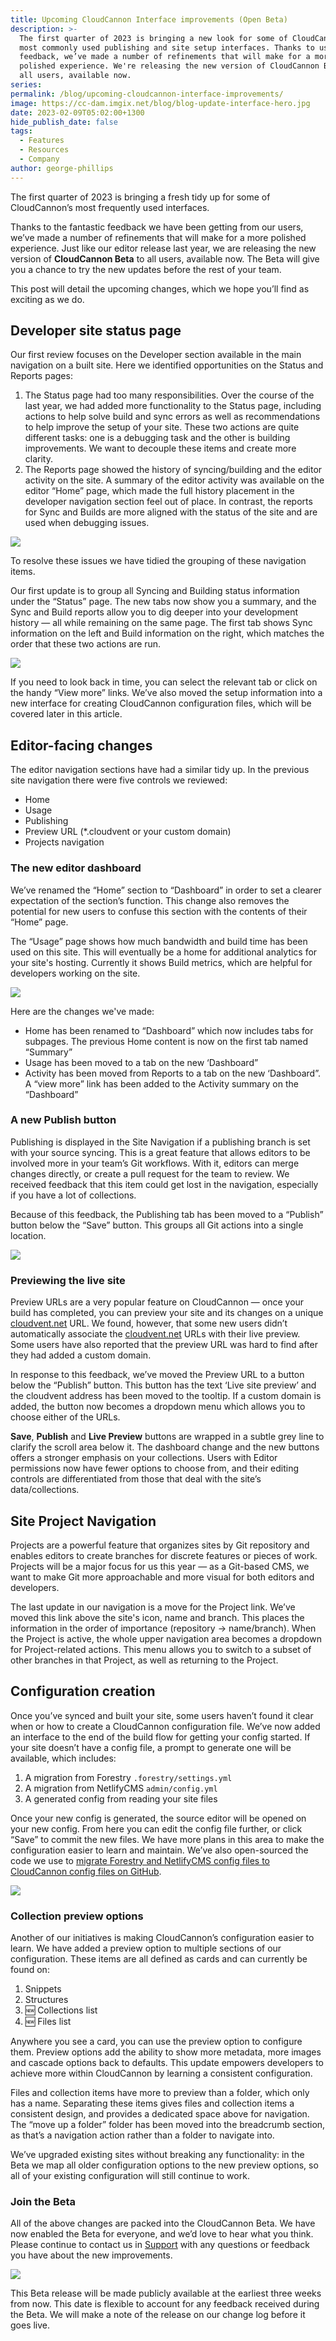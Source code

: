 ```yaml
---
title: Upcoming CloudCannon Interface improvements (Open Beta)
description: >-
  The first quarter of 2023 is bringing a new look for some of CloudCannon’s
  most commonly used publishing and site setup interfaces. Thanks to user
  feedback, we’ve made a number of refinements that will make for a more
  polished experience. We're releasing the new version of CloudCannon Beta to
  all users, available now.
series:
permalink: /blog/upcoming-cloudcannon-interface-improvements/
image: https://cc-dam.imgix.net/blog/blog-update-interface-hero.jpg
date: 2023-02-09T05:02:00+1300
hide_publish_date: false
tags:
  - Features
  - Resources
  - Company
author: george-phillips
---
```

The first quarter of 2023 is bringing a fresh tidy up for some of CloudCannon’s most frequently used interfaces.

Thanks to the fantastic feedback we have been getting from our users, we’ve made a number of refinements that will make for a more polished experience. Just like our editor release last year, we are releasing the new version of **CloudCannon Beta** to all users, available now. The Beta will give you a chance to try the new updates before the rest of your team.

This post will detail the upcoming changes, which we hope you’ll find as exciting as we do.

## Developer site status page

Our first review focuses on the Developer section available in the main navigation on a built site. Here we identified opportunities on the Status and Reports pages:

1. The Status page had too many responsibilities. Over the course of the last year, we had added more functionality to the Status page, including actions to help solve build and sync errors as well as recommendations to help improve the setup of your site. These two actions are quite different tasks: one is a debugging task and the other is building improvements. We want to decouple these items and create more clarity.
2. The Reports page showed the history of syncing/building and the editor activity on the site. A summary of the editor activity was available on the editor “Home” page, which made the full history placement in the developer navigation section feel out of place. In contrast, the reports for Sync and Builds are more aligned with the status of the site and are used when debugging issues.

**![](https://cc-dam.imgix.net/blog/blog-interface-status-before.png)**

To resolve these issues we have tidied the grouping of these navigation items.

Our first update is to group all Syncing and Building status information under the “Status” page. The new tabs now show you a summary, and the Sync and Build reports allow you to dig deeper into your development history — all while remaining on the same page. The first tab shows Sync information on the left and Build information on the right, which matches the order that these two actions are run.

![](https://cc-dam.imgix.net/blog/blog-interface-status-after.png)

If you need to look back in time, you can select the relevant tab or click on the handy “View more” links. We’ve also moved the setup information into a new interface for creating CloudCannon configuration files, which will be covered later in this article.

## Editor-facing changes

The editor navigation sections have had a similar tidy up. In the previous site navigation there were five controls we reviewed:

* Home
* Usage
* Publishing
* Preview URL (\*.cloudvent or your custom domain)
* Projects navigation

### The new editor dashboard

We’ve renamed the “Home” section to “Dashboard” in order to set a clearer expectation of the section’s function. This change also removes the potential for new users to confuse this section with the contents of their “Home” page.

The “Usage” page shows how much bandwidth and build time has been used on this site. This will eventually be a home for additional analytics for your site's hosting. Currently it shows Build metrics, which are helpful for developers working on the site.

![](https://cc-dam.imgix.net/blog/blog-interface-dashboard-before-after.png)

Here are the changes we've made:

* Home has been renamed to “Dashboard” which now includes tabs for subpages. The previous Home content is now on the first tab named “Summary”
* Usage has been moved to a tab on the new ‘Dashboard”
* Activity has been moved from Reports to a tab on the new ‘Dashboard”. A “view more” link has been added to the Activity summary on the “Dashboard”

### A new Publish button

Publishing is displayed in the Site Navigation if a publishing branch is set with your source syncing. This is a great feature that allows editors to be involved more in your team’s Git workflows. With it, editors can merge changes directly, or create a pull request for the team to review. We received feedback that this item could get lost in the navigation, especially if you have a lot of collections.

Because of this feedback, the Publishing tab has been moved to a “Publish” button below the “Save” button. This groups all Git actions into a single location.

![](https://cc-dam.imgix.net/blog/blog-interface-buttons-before-after.png)

### Previewing the live site

Preview URLs are a very popular feature on CloudCannon — once your build has completed, you can preview your site and its changes on a unique [cloudvent.net](http://cloudvent.net) URL. We found, however, that some new users didn’t automatically associate the [cloudvent.net](http://cloudvent.net) URLs with their live preview. Some users have also reported that the preview URL was hard to find after they had added a custom domain.

In response to this feedback, we’ve moved the Preview URL to a button below the “Publish” button. This button has the text ‘Live site preview’ and the cloudvent address has been moved to the tooltip. If a custom domain is added, the button now becomes a dropdown menu which allows you to choose either of the URLs.


**Save**, **Publish** and **Live Preview** buttons are wrapped in a subtle grey line to clarify the scroll area below it. The dashboard change and the new buttons offers a stronger emphasis on your collections. Users with Editor permissions now have fewer options to choose from, and their editing controls are differentiated from those that deal with the site’s data/collections.


## Site Project Navigation

Projects are a powerful feature that organizes sites by Git repository and enables editors to create branches for discrete features or pieces of work. Projects will be a major focus for us this year — as a Git-based CMS, we want to make Git more approachable and more visual for both editors and developers.

The last update in our navigation is a move for the Project link. We’ve moved this link above the site's icon, name and branch. This places the information in the order of importance (repository → name/branch). When the Project is active, the whole upper navigation area becomes a dropdown for Project-related actions. This menu allows you to switch to a subset of other branches in that Project, as well as returning to the Project.

## Configuration creation

Once you’ve synced and built your site, some users haven’t found it clear when or how to create a CloudCannon configuration file. We’ve now added an interface to the end of the build flow for getting your config started. If your site doesn’t have a config file, a prompt to generate one will be available, which includes:

1. A migration from Forestry `.forestry/settings.yml`
2. A migration from NetlifyCMS `admin/config.yml`
3. A generated config from reading your site files

Once your new config is generated, the source editor will be opened on your new config. From here you can edit the config file further, or click “Save” to commit the new files. We have more plans in this area to make the configuration easier to learn and maintain. We’ve also open-sourced the code we use to [migrate Forestry and NetlifyCMS config files to CloudCannon config files on GitHub](https://github.com/CloudCannon/cloudcannon-config-migrator).

![](https://cc-dam.imgix.net/blog/blog-interface-post-build-config.png)

### Collection preview options

Another of our initiatives is making CloudCannon’s configuration easier to learn. We have added a preview option to multiple sections of our configuration. These items are all defined as cards and can currently be found on:

1. Snippets
2. Structures
3. 🆕 Collections list
4. 🆕 Files list

Anywhere you see a card, you can use the preview option to configure them. Preview options add the ability to show more metadata, more images and cascade options back to defaults. This update empowers developers to achieve more within CloudCannon by learning a consistent configuration.

Files and collection items have more to preview than a folder, which only has a name. Separating these items gives files and collection items a consistent design, and provides a dedicated space above for navigation. The “move up a folder” folder has been moved into the breadcrumb section, as that’s a navigation action rather than a folder to navigate into.

We’ve upgraded existing sites without breaking any functionality: in the Beta we map all older configuration options to the new preview options, so all of your existing configuration will still continue to work.

### Join the Beta

All of the above changes are packed into the CloudCannon Beta. We have now enabled the Beta for everyone, and we’d love to hear what you think. Please continue to contact us in [Support](https://cloudcannon.com/documentation/support/) with any questions or feedback you have about the new improvements.

![](https://cc-dam.imgix.net/editor-beta.jpeg)

This Beta release will be made publicly available at the earliest three weeks from now. This date is flexible to account for any feedback received during the Beta. We will make a note of the release on our change log before it goes live.
